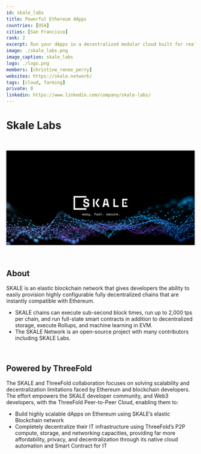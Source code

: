 ```yaml
---
id: skale_labs
title: Powerful Ethereum dApps
countries: [USA]
cities: [San Francisco]
rank: 2
excerpt: Run your dApps in a decentralized modular cloud built for real-world needs and configured for your requirements.
image: ./skale_labs.png
image_caption: skale_labs
logo: ./logo.png
members: [christine_renee_perry]
websites: https://skale.network/
tags: [cloud, farming]
private: 0
linkedin: https://www.linkedin.com/company/skale-labs/
---
```


# Skale Labs

<br/>

![skale](./skale_labs2.png)

<br/>

## About

SKALE is an elastic blockchain network that gives developers the ability to easily provision highly configurable fully decentralized chains that are instantly compatible with Ethereum.

- SKALE chains can execute sub-second block times, run up to 2,000 tps per chain, and run full-state smart contracts in addition to decentralized storage, execute Rollups, and machine learning in EVM.
- The SKALE Network is an open-source project with many contributors including SKALE Labs.

<br/>

## Powered by ThreeFold

The SKALE and ThreeFold collaboration focuses on solving scalability and decentralization limitations faced by Ethereum and blockchain developers. The effort empowers the SKALE developer community, and Web3 developers, with the ThreeFold Peer-to-Peer Cloud, enabling them to:

- Build highly scalable dApps on Ethereum using SKALE’s elastic Blockchain network
- Completely decentralize their IT infrastructure using ThreeFold’s P2P compute, storage, and networking capacities, providing far more affordability, privacy, and decentralization through its native cloud automation and Smart Contract for IT

